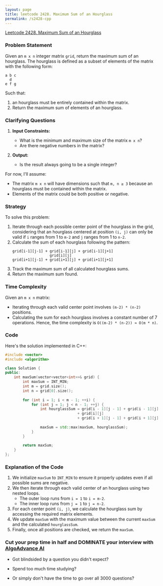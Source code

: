 ```yaml
---
layout: page
title: leetcode 2428. Maximum Sum of an Hourglass
permalink: /s2428-cpp
---
```

[Leetcode 2428. Maximum Sum of an Hourglass](https://algoadvance.github.io/algoadvance/l2428)
### Problem Statement
Given an `m x n` integer matrix `grid`, return the maximum sum of an hourglass. The hourglass is defined as a subset of elements of the matrix with the following form:
```
a b c
  d
e f g
```
Such that:
1. an hourglass must be entirely contained within the matrix.
2. Return the maximum sum of elements of an hourglass.

### Clarifying Questions
1. **Input Constraints:**
    - What is the minimum and maximum size of the matrix `m x n`?
    - Are there negative numbers in the matrix?

2. **Output:**
    - Is the result always going to be a single integer?
    
For now, I'll assume:
- The matrix `m x n` will have dimensions such that `m, n ≥ 3` because an hourglass must be contained within the matrix.
- Elements of the matrix could be both positive or negative.

### Strategy
To solve this problem:
1. Iterate through each possible center point of the hourglass in the grid, considering that an hourglass centered at position `(i, j)` can only be valid if `i` ranges from 1 to `m-2` and `j` ranges from 1 to `n-2`.
2. Calculate the sum of each hourglass following the pattern:
   ```
   grid[i-1][j-1] + grid[i-1][j] + grid[i-1][j+1]
                    grid[i][j]
   grid[i+1][j-1] + grid[i+1][j] + grid[i+1][j+1]
   ```
3. Track the maximum sum of all calculated hourglass sums.
4. Return the maximum sum found.

### Time Complexity
Given an `m x n` matrix:
- Iterating through each valid center point involves `(m-2) * (n-2)` positions.
- Calculating the sum for each hourglass involves a constant number of 7 operations.
Hence, the time complexity is `O((m-2) * (n-2)) ≈ O(m * n)`.

### Code
Here's the solution implemented in C++:

```cpp
#include <vector>
#include <algorithm>

class Solution {
public:
    int maxSum(vector<vector<int>>& grid) {
        int maxSum = INT_MIN;
        int m = grid.size();
        int n = grid[0].size();
        
        for (int i = 1; i < m - 1; ++i) {
            for (int j = 1; j < n - 1; ++j) {
                int hourglassSum = grid[i - 1][j - 1] + grid[i - 1][j] + grid[i - 1][j + 1]
                                 + grid[i][j]
                                 + grid[i + 1][j - 1] + grid[i + 1][j] + grid[i + 1][j + 1];
                
                maxSum = std::max(maxSum, hourglassSum);
            }
        }
        
        return maxSum;
    }
};
```

### Explanation of the Code
1. We initialize `maxSum` to `INT_MIN` to ensure it properly updates even if all possible sums are negative.
2. We then iterate through each valid center of an hourglass using two nested loops.
    - The outer loop runs from `i = 1` to `i = m-2`.
    - The inner loop runs from `j = 1` to `j = n-2`.
3. For each center point `(i, j)`, we calculate the hourglass sum by accessing the required matrix elements.
4. We update `maxSum` with the maximum value between the current `maxSum` and the calculated `hourglassSum`.
5. Finally, once all positions are checked, we return the `maxSum`.


### Cut your prep time in half and DOMINATE your interview with [AlgoAdvance AI](https://algoAdvance.com)

- Got blindsided by a question you didn't expect?

- Spend too much time studying?

- Or simply don't have the time to go over all 3000 questions?

